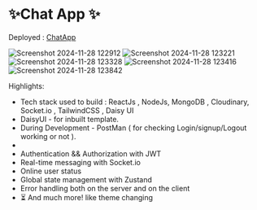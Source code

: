 # ✨Chat App ✨

Deployed : [ChatApp](https://chatapp-07ue.onrender.com/login)

![Screenshot 2024-11-28 122912](https://github.com/user-attachments/assets/865680a6-4475-40c7-9e62-6f4117f0dfec)
![Screenshot 2024-11-28 123221](https://github.com/user-attachments/assets/dc76f7fc-177a-40db-ac14-8aa98d116fdf)
![Screenshot 2024-11-28 123328](https://github.com/user-attachments/assets/d01e5337-3145-4b98-824d-feb09b091245)
![Screenshot 2024-11-28 123416](https://github.com/user-attachments/assets/7a2f3cf4-b68c-427a-a990-6c33802b7699)
![Screenshot 2024-11-28 123842](https://github.com/user-attachments/assets/7a51c902-0a25-425f-afcc-5edbb5003911)


Highlights:

-  Tech stack used to build : ReactJs , NodeJs, MongoDB , Cloudinary, Socket.io , TailwindCSS  , Daisy UI
- DaisyUI - for inbuilt template.
- During Development - PostMan ( for checking Login/signup/Logout working or not ).
- 
-  Authentication && Authorization with JWT
-  Real-time messaging with Socket.io
-  Online user status
-  Global state management with Zustand
-  Error handling both on the server and on the client
- ⏳ And much more! like theme changing 


